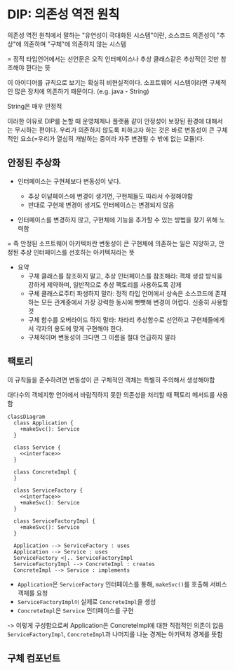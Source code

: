 # DIP: 의존성 역전 원칙

의존성 역전 원칙에서 말하는 "유연성이 극대화된 시스템"이란, 소스코드 의존성이 "추상"에 의존하며 "구체"에 의존하지 않는 시스템

= 정적 타입언어에서는 선언문은 오직 인터페이스나 추상 클래스같은 추상적인 것만 참조해야 한다는 뜻


이 아이디어를 규칙으로 보기는 확실히 비현실적이다. 소프트웨어 시스템이라면 구체적인 많은 장치에 의존하기 때문이다.
(e.g. java - String)

String은 매우 안정적


이러한 이유로 DIP를 논할 때 운영체제나 플랫폼 같이 안정성이 보장된 환경에 대해서는 무시하는 편이다.
우리가 의존하지 않도록 피하고자 하는 것은 바로 변동성이 큰 구체적인 요소(=우리가 열심히 개발하는 중이라 자주 변경될 수 밖에 없는 모듈)다.

## 안정된 추상화

- 인터페이스는 구현체보다 변동성이 낮다.
  - 추상 이넡페이스에 변경이 생기면, 구현체들도 따라서 수정해야함
  - 반대로 구현체 변경이 생겨도 인터페이스는 변경되지 않음

- 인터페이스를 변경하지 않고, 구현체에 기능을 추가할 수 있는 방법을 찾기 위해 노력함

= 즉 안정된 소프트웨어 아키텍처란 변동성이 큰 구현체에 의존하는 일은 지양하고, 안정된 추상 인터페이스를 선호하는 아키텍처라는 뜻

- 요약
    - 구체 클래스를 참조하지 말고, 추상 인터페이스를 참조해라: 객체 생성 방식을 강하게 제약하며, 일반적으로 추상 팩토리를 사용하도록 강제
    - 구체 클래스로주터 파생하지 말라: 정적 타입 언어에서 상속은 소스코드에 존재하는 모든 관계중에서 가장 강력한 동시에 뻣뻣해 변경이 어렵다. 신중히 사용할것
    - 구체 함수를 오버라이드 하지 말라: 차라리 추상함수로 선언하고 구현체들에게서 각자의 용도에 맞게 구현해야 한다.
    - 구체적이며 변동성이 크다면 그 이름을 절대 언급하지 말라

## 팩토리

이 규칙들을 준수하려면 변동성이 큰 구체적인 객체는 특별히 주의해서 생성해야함

대다수의 객체지향 언어에서 바람직하지 못한 의존성을 처리할 때 팩토리 메서드를 사용함

```mermaid
classDiagram
  class Application {
    +makeSvc(): Service
  }

  class Service {
    <<interface>>
  }

  class ConcreteImpl {
  }

  class ServiceFactory {
    <<interface>>
    +makeSvc(): Service
  }

  class ServiceFactoryImpl {
    +makeSvc(): Service
  }

  Application --> ServiceFactory : uses
  Application --> Service : uses
  ServiceFactory <|.. ServiceFactoryImpl
  ServiceFactoryImpl --> ConcreteImpl : creates
  ConcreteImpl --> Service : implements
```
- `Application`은 `ServiceFactory` 인터페이스를 통해, `makeSvc()`를 호출해 서비스 객체를 요청
- `ServiceFactoryImpl이` 실제로 `ConcreteImpl`을 생성
- `ConcreteImpl`은 `Service` 인터페이스를 구현

-> 이렇게 구성함으로써 Application은 ConcreteImpl에 대한 직접적인 의존이 없음 
`ServiceFactoryImpl`, `ConcreteImpl`과 나머지를 나눈 경계는 아키텍처 경계를 뜻함



## 구체 컴포넌트

